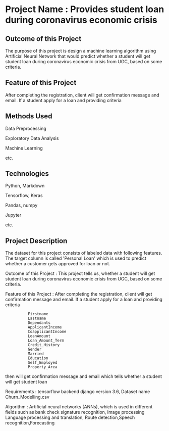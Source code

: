 # Project Name : Provides student loan during coronavirus economic crisis


## Outcome of this Project


The purpose of this project is design a machine learning algorithm using Artificial Neural Network that would predict whether a student will get student loan during coronavirus economic crisis from UGC, based on some criteria.

## Feature of this Project 

After completing the registration, client will get confirmation message and email. If a student apply for a loan and providing criteria

## Methods Used
Data Preprocessing

Exploratory Data Analysis

Machine Learning

etc.

## Technologies
Python, Markdown

Tensorflow, Keras

Pandas, numpy

Jupyter

etc.

## Project Description

The dataset for this project consists of labeled data with following features. The target column is called 'Personal Loan' which is used to predict whether a customer gets approved for loan or not.

Outcome of this Project : This project tells us, whether a student will get student loan during coronavirus economic crisis from UGC, based on some criteria.

Feature of this Project : After completing the registration, client will get confirmation message and email. If a student apply for a loan and providing criteria

           	  Firstname
	          Lastname
	          Dependants
	          ApplicantIncome
	          CoapplicantIncome
	          LoanAmount
	          Loan_Amount_Term
	          Credit_History
	          Gender
	          Married
	          Education
	          Self_Employed
           	  Property_Area
then will get confirmation message and email which tells whether a student will get student loan


Requirements : tensorflow backend django version 3.6, Dataset name Churn_Modelling.csv

Algorithm : Artificial neural networks (ANNs), which is used in different fields such as bank check signature recognition, Image processing
            Language processing and translation, Route detection,Speech recognition,Forecasting
